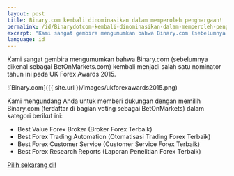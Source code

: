 ```yaml
---
layout: post
title: Binary.com kembali dinominasikan dalam memperoleh penghargaan!
permalink: /id/Binarydotcom-kembali-dinominasikan-dalam-memperoleh-penghargaan/
excerpt: "Kami sangat gembira mengumumkan bahwa Binary.com (sebelumnya dikenal sebagai BetOnMarkets.com) kembali menjadi salah satu nominator tahun ini pada UK Forex Awards 2015."
language: id 
---
```


Kami sangat gembira mengumumkan bahwa Binary.com (sebelumnya dikenal sebagai BetOnMarkets.com) kembali menjadi salah satu nominator tahun ini pada UK Forex Awards 2015.

![Binary.com]({{ site.url }}/images/ukforexawards2015.png)

Kami mengundang Anda untuk memberi dukungan dengan memilih Binary.com (terdaftar di bagian voting sebagai BetOnMarkets) dalam kategori berikut ini:   

* Best Value Forex Broker (Broker Forex Terbaik)
* Best Forex Trading Automation (Otomatisasi Trading Forex Terbaik)
* Best Forex Customer Service (Customer Service Forex Terbaik)
* Best Forex Research Reports (Laporan Penelitian Forex Terbaik)

[Pilih sekarang di!](http://info.binary.com/ukfxawards15)

